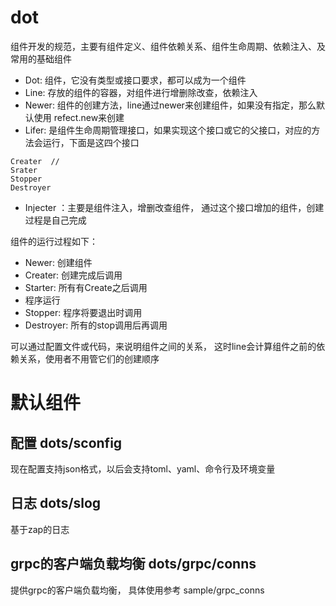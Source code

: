 # dot  
组件开发的规范，主要有组件定义、组件依赖关系、组件生命周期、依赖注入、及常用的基础组件  
* Dot: 组件，它没有类型或接口要求，都可以成为一个组件  
* Line: 存放的组件的容器，对组件进行增删除改查，依赖注入  
* Newer: 组件的创建方法，line通过newer来创建组件，如果没有指定，那么默认使用 refect.new来创建  
* Lifer: 是组件生命周期管理接口，如果实现这个接口或它的父接口，对应的方法会运行，下面是这四个接口 
```
Creater  // 
Srater
Stopper
Destroyer
```
* Injecter ：主要是组件注入，增删改查组件， 通过这个接口增加的组件，创建过程是自己完成   

组件的运行过程如下：  
* Newer:  创建组件  
* Creater: 创建完成后调用  
* Starter: 所有有Create之后调用  
* 程序运行  
* Stopper: 程序将要退出时调用  
* Destroyer: 所有的stop调用后再调用  

可以通过配置文件或代码，来说明组件之间的关系， 这时line会计算组件之前的依赖关系，使用者不用管它们的创建顺序  

# 默认组件
## 配置 dots/sconfig
现在配置支持json格式，以后会支持toml、yaml、命令行及环境变量
## 日志 dots/slog
基于zap的日志

## grpc的客户端负载均衡 dots/grpc/conns
提供grpc的客户端负载均衡， 具体使用参考 sample/grpc_conns

